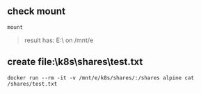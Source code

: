## check mount
```
mount
```
> result has: E:\ on /mnt/e
## create file:\k8s\shares\test.txt
```
docker run --rm -it -v /mnt/e/k8s/shares/:/shares alpine cat /shares/test.txt
```